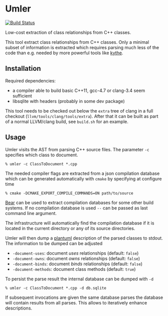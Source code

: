 Umler
=====

[![Build Status](https://travis-ci.org/bbannier/umler.svg)](https://travis-ci.org/bbannier/umler)

Low-cost extraction of class relationships from C++ classes.

This tool extract class relationships from C++ classes. Only a minimal subset
of information is extracted which requires parsing much less of the code than
e.g. needed by more powerful tools like [kythe](http://kythe.io).

Installation
------------

Required dependencies:

* a compiler able to build basic C++11, gcc-4.7 or clang-3.4 seem sufficient
* libsqlite with headers (probably in some dev package)

This tool needs to be checked out below the `extra` tree of clang in a full
checkout (`llvm/tools/clang/tools/extra`).  After that it can be built as part
of a normal LLVM/clang build, see `build.sh` for an example.

Usage
-----

Umler visits the AST from parsing C++ source files. The parameter `-c`
specifies which class to document.

    % umler -c ClassToDocument *.cpp

The needed compiler flags are extracted from a json compilation database which
can be generated automatically with `cmake` by specifying at configure time

    % cmake -DCMAKE_EXPORT_COMPILE_COMMANDS=ON path/to/source

[Bear](https://github.com/rizsotto/Bear) can be used to extract compilation
databases for some other build systems. If no compilation database is used `--`
can be passed as last command line argument.

The infrastructure will automatically find the compilation database if it is
located in the current directory or any of its source directories.

Umler will then dump a [plantuml](http://plantuml.sourceforge.net/) description
of the parsed classes to stdout. The information to be dumped can be adjusted

* `-document-uses`: document *uses* relationships (default: `false`)
* `-document-owns`: document *owns* relationships (default: `false`)
* `-document-binds`: document *binds* relationships (default: `false`)
* `-document-methods`: document class methods (default: `true`)

To persist the parse result the internal database can be dumped with `-d`

    % umler -c ClassToDocument *.cpp -d db.sqlite

If subsequent invocations are given the same database parses the database will 
contain results from all parses. This allows to iteratively enhance descriptions. 
